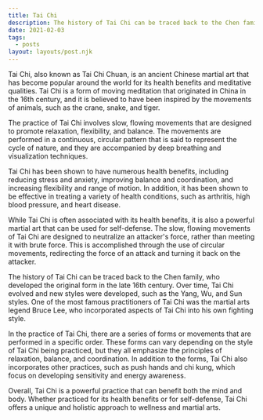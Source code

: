 ```yaml
---
title: Tai Chi
description: The history of Tai Chi can be traced back to the Chen family, who developed the original form in the late 16th century. Over time, Tai Chi evolved and new styles were developed, such as the Yang, Wu, and Sun styles.
date: 2021-02-03
tags:
  - posts
layout: layouts/post.njk
---
```


Tai Chi, also known as Tai Chi Chuan, is an ancient Chinese martial art that has become popular around the world for its health benefits and meditative qualities. Tai Chi is a form of moving meditation that originated in China in the 16th century, and it is believed to have been inspired by the movements of animals, such as the crane, snake, and tiger.

The practice of Tai Chi involves slow, flowing movements that are designed to promote relaxation, flexibility, and balance. The movements are performed in a continuous, circular pattern that is said to represent the cycle of nature, and they are accompanied by deep breathing and visualization techniques.

Tai Chi has been shown to have numerous health benefits, including reducing stress and anxiety, improving balance and coordination, and increasing flexibility and range of motion. In addition, it has been shown to be effective in treating a variety of health conditions, such as arthritis, high blood pressure, and heart disease.

While Tai Chi is often associated with its health benefits, it is also a powerful martial art that can be used for self-defense. The slow, flowing movements of Tai Chi are designed to neutralize an attacker's force, rather than meeting it with brute force. This is accomplished through the use of circular movements, redirecting the force of an attack and turning it back on the attacker.

The history of Tai Chi can be traced back to the Chen family, who developed the original form in the late 16th century. Over time, Tai Chi evolved and new styles were developed, such as the Yang, Wu, and Sun styles. One of the most famous practitioners of Tai Chi was the martial arts legend Bruce Lee, who incorporated aspects of Tai Chi into his own fighting style.

In the practice of Tai Chi, there are a series of forms or movements that are performed in a specific order. These forms can vary depending on the style of Tai Chi being practiced, but they all emphasize the principles of relaxation, balance, and coordination. In addition to the forms, Tai Chi also incorporates other practices, such as push hands and chi kung, which focus on developing sensitivity and energy awareness.

Overall, Tai Chi is a powerful practice that can benefit both the mind and body. Whether practiced for its health benefits or for self-defense, Tai Chi offers a unique and holistic approach to wellness and martial arts.
